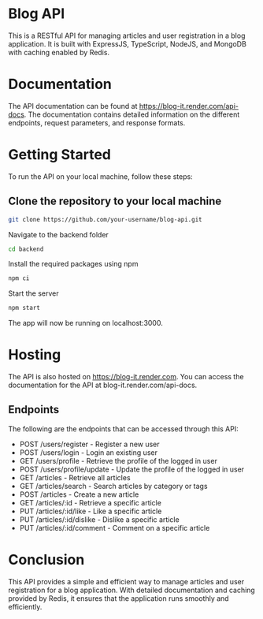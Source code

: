 # Blog API

This is a RESTful API for managing articles and user registration in a blog application. It is built with ExpressJS, TypeScript, NodeJS, and MongoDB with caching enabled by Redis.

# Documentation

The API documentation can be found at https://blog-it.render.com/api-docs. The documentation contains detailed information on the different endpoints, request parameters, and response formats.

# Getting Started

To run the API on your local machine, follow these steps:

## Clone the repository to your local machine

```sh
git clone https://github.com/your-username/blog-api.git
```

Navigate to the backend folder

```sh
cd backend
```

Install the required packages using npm

```sh
npm ci
```

Start the server

```sh
npm start
```

The app will now be running on localhost:3000.

# Hosting

The API is also hosted on https://blog-it.render.com. You can access the documentation for the API at blog-it.render.com/api-docs.

## Endpoints

The following are the endpoints that can be accessed through this API:

- POST /users/register - Register a new user
- POST /users/login - Login an existing user
- GET /users/profile - Retrieve the profile of the logged in user
- POST /users/profile/update - Update the profile of the logged in user
- GET /articles - Retrieve all articles
- GET /articles/search - Search articles by category or tags
- POST /articles - Create a new article
- GET /articles/:id - Retrieve a specific article
- PUT /articles/:id/like - Like a specific article
- PUT /articles/:id/dislike - Dislike a specific article
- PUT /articles/:id/comment - Comment on a specific article

# Conclusion

This API provides a simple and efficient way to manage articles and user registration for a blog application. With detailed documentation and caching provided by Redis, it ensures that the application runs smoothly and efficiently.

